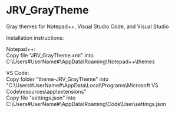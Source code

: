 # JRV_GrayTheme
Gray themes for Notepad++, Visual Studio Code, and Visual Studio

Installation instructions: 

Notepad++:<br/>
Copy file "JRV_GrayTheme.xml" into C:\Users\#UserName#\AppData\Roaming\Notepad++\themes

VS Code:<br/>
Copy folder "theme-JRV_GrayTheme" into "C:\Users\#UserName#\AppData\Local\Programs\Microsoft VS Code\resources\app\extensions"<br/>
Copy file "settings.json" into C:\Users\#UserName#\AppData\Roaming\Code\User\settings.json
